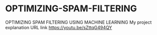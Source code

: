 # OPTIMIZING-SPAM-FILTERING
OPTIMIZING SPAM FILTERING USING MACHINE LEARNING
My project explanation URL link https://youtu.be/sZttqG494QY
